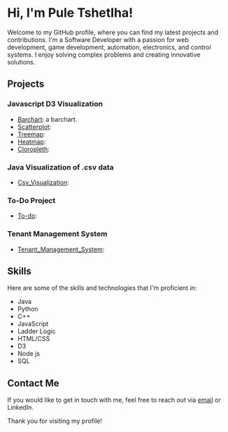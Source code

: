 # Hi, I'm Pule Tshetlha!


Welcome to my GitHub profile, where you can find my latest projects and contributions.
I'm a Software Developer with a passion for  web development, game development, automation, electronics, and control systems.
I enjoy solving complex problems and creating innovative solutions.


## Projects


### Javascript D3 Visualization

*  [Barchart](https://github.com/Pzzles/D3-Barchart): a barchart.
*  [Scatterplot](https://github.com/Pzzles/D3-Scatterplot):
*  [Treemap](https://github.com/Pzzles/D3-Treemap):
*  [Heatmap](https://github.com/Pzzles/D3-Heatmap):
*  [Cloropleth](https://github.com/Pzzles/D3-Cloropleth):


### Java Visualization of .csv data

* [Csv_Visualization](https://github.com/Pzzles/Visualize-csvData):


### To-Do Project

* [To-do](https://github.com/Pzzles/To-do-Project):


### Tenant Management System

* [Tenant_Management_System](https://github.com/Pzzles/Tenant_Management_System):


## Skills


Here are some of the skills and technologies that I'm proficient in:

* Java
* Python
* C++
* JavaScript
* Ladder Logic
* HTML/CSS
* D3
* Node js
* SQL


## Contact Me


If you would like to get in touch with me, feel free to reach out via [email](https://mail.google.com/mail/u/0/#inbox) or LinkedIn.

Thank you for visiting my profile!
